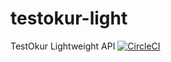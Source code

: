 # testokur-light
TestOkur Lightweight API
[![CircleCI](https://circleci.com/gh/testokur/testokur-light.svg?style=svg)](https://circleci.com/gh/testokur/testokur-light)